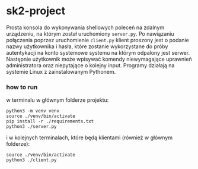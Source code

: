 # sk2-project

Prosta konsola do wykonywania shellowych poleceń na zdalnym urządzeniu, na którym został uruchomiony `server.py`. Po nawiązaniu połączenia poprzez uruchomienie `client.py` klient proszony jest o podanie nazwy użytkownika i hasła, które zostanie wykorzystane do próby autentykacji na konto systemowe systemu na którym odpalony jest serwer. Następnie użytkownik może wpisywać komendy niewymagające uprawnień administratora oraz niepytające o kolejny input. Programy działają na systemie Linux z zainstalowanym Pythonem.

### how to run

w terminalu w głównym folderze projektu:

```
python3 -m venv venv
source ./venv/bin/activate
pip install -r ./requirements.txt
python3 ./server.py
```

i w kolejnych terminalach, które będą klientami (również w głównym folderze):

```
source ./venv/bin/activate
python3 ./client.py
```
